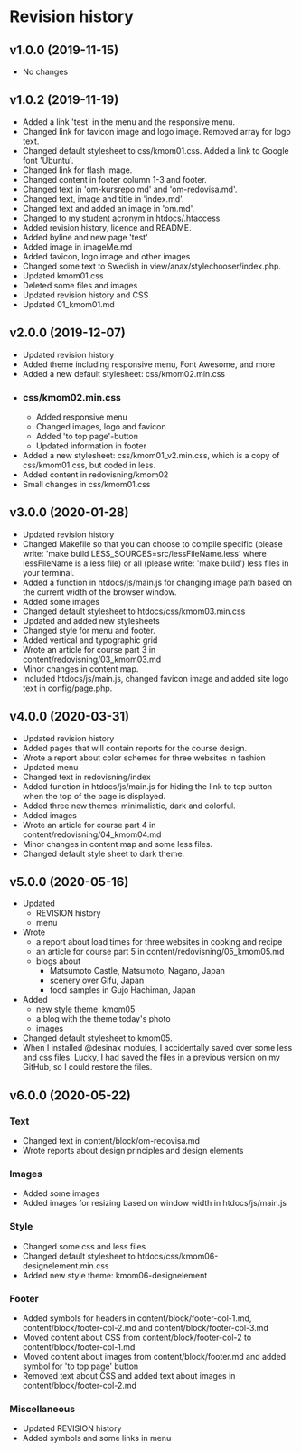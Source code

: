 Revision history
================

v1.0.0 (2019-11-15)
-------------------

* No changes

v1.0.2 (2019-11-19)
-------------------

* Added a link 'test' in the menu and the responsive menu.
* Changed link for favicon image and logo image. Removed array for logo text.   
* Changed default stylesheet to css/kmom01.css. Added a link to Google font 'Ubuntu'.
* Changed link for flash image.
* Changed content in footer column 1-3 and footer.
* Changed text in 'om-kursrepo.md' and 'om-redovisa.md'.
* Changed text, image and title in 'index.md'.
* Changed text and added an image in 'om.md'.
* Changed to my student acronym in htdocs/.htaccess.
* Added revision history, licence and README.
* Added byline and new page 'test'
* Added image in imageMe.md
* Added favicon, logo image and other images
* Changed some text to Swedish in view/anax/stylechooser/index.php.
* Updated kmom01.css
* Deleted some files and images
* Updated revision history and CSS
* Updated 01_kmom01.md

v2.0.0 (2019-12-07)
-------------------

* Updated revision history
* Added theme including responsive menu, Font Awesome, and more
* Added a new default stylesheet: css/kmom02.min.css
* ### css/kmom02.min.css
    * Added responsive menu
    * Changed images, logo and favicon
    * Added 'to top page'-button
    * Updated information in footer
* Added a new stylesheet: css/kmom01_v2.min.css, which is a copy of css/kmom01.css, but coded in less.
* Added content in redovisning/kmom02
* Small changes in css/kmom01.css

v3.0.0 (2020-01-28)
-------------------

* Updated revision history
* Changed Makefile so that you can choose to compile specific (please write: 'make build LESS_SOURCES=src/lessFileName.less' where lessFileName is a less file) or all (please write: 'make build') less files in your terminal.
* Added a function in htdocs/js/main.js for changing image path based on the current width of the browser window.
* Added some images
* Changed default stylesheet to htdocs/css/kmom03.min.css
* Updated and added new stylesheets
* Changed style for menu and footer.
* Added vertical and typographic grid
* Wrote an article for course part 3 in content/redovisning/03_kmom03.md
* Minor changes in content map.
* Included htdocs/js/main.js, changed favicon image and added site logo text in config/page.php. 

v4.0.0 (2020-03-31)
-------------------

* Updated revision history
* Added pages that will contain reports for the course design.
* Wrote a report about color schemes for three websites in fashion
* Updated menu
* Changed text in redovisning/index
* Added function in htdocs/js/main.js for hiding the link to top button when the top of the page is displayed.
* Added three new themes: minimalistic, dark and colorful.
* Added images
* Wrote an article for course part 4 in content/redovisning/04_kmom04.md
* Minor changes in content map and some less files.
* Changed default style sheet to dark theme.

v5.0.0 (2020-05-16)
-------------------

* Updated
    * REVISION history
    * menu
* Wrote
    * a report about load times for three websites in cooking and recipe
    * an article for course part 5 in content/redovisning/05_kmom05.md
    * blogs about
        * Matsumoto Castle, Matsumoto, Nagano, Japan
        * scenery over Gifu, Japan
        * food samples in Gujo Hachiman, Japan
* Added
    * new style theme: kmom05
    * a blog with the theme today's photo
    * images
* Changed default stylesheet to kmom05.
* When I installed @desinax modules, I accidentally saved over some less and css files. Lucky, I had saved the files in a previous version on my GitHub, so I could restore the files.

v6.0.0 (2020-05-22)
-------------------

### Text

* Changed text in content/block/om-redovisa.md  
* Wrote reports about design principles and design elements

### Images

* Added some images
* Added images for resizing based on window width in htdocs/js/main.js

### Style

* Changed some css and less files
* Changed default stylesheet to htdocs/css/kmom06-designelement.min.css
* Added new style theme: kmom06-designelement

### Footer

* Added symbols for headers in content/block/footer-col-1.md, content/block/footer-col-2.md and content/block/footer-col-3.md
* Moved content about CSS from content/block/footer-col-2 to content/block/footer-col-1.md
* Moved content about images from content/block/footer.md and added symbol for 'to top page' button
* Removed text about CSS and added text about images in content/block/footer-col-2.md

### Miscellaneous

* Updated REVISION history
* Added symbols and some links in menu